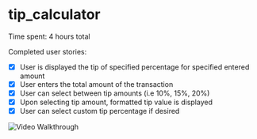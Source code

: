 tip_calculator
==============
Time spent: 4 hours total

Completed user stories:
* [x] User is displayed the tip of specified percentage for specified entered amount
* [x] User enters the total amount of the transaction
* [x] User can select between tip amounts (i.e 10%, 15%, 20%)
* [x] Upon selecting tip amount, formatted tip value is displayed
* [x] User can select custom tip percentage if desired

![Video Walkthrough](.gif)


